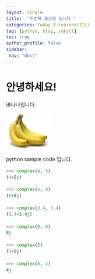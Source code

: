 ```yaml
---
layout: single
title:  "두번째 포스팅 입니다."
categories: Today-I-Learned(TIL)
tag: [python, blog, jekyll]
toc: true
author_profile: false
sidebar:
 nav: "docs"
---
```


# 안녕하세요!
바나나입니다.

![바나나](/images/2023-03-20-secend/banana.png)

python sample code 입니다.

```python
>>> complex(4, 5)
(4+5j)

>>> complex(6, 8)
(6+8j)

>>> complex(3.4, 3.4)
(3.4+3.4j)

>>> complex(0, 0)
0j

>>> complex(5)
(5+0j)

>>> complex(0, 4)
4j
```
